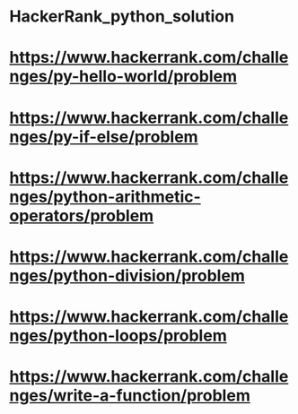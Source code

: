 # HackerRank_python_solution
# https://www.hackerrank.com/challenges/py-hello-world/problem
# https://www.hackerrank.com/challenges/py-if-else/problem
# https://www.hackerrank.com/challenges/python-arithmetic-operators/problem
# https://www.hackerrank.com/challenges/python-division/problem
# https://www.hackerrank.com/challenges/python-loops/problem
# https://www.hackerrank.com/challenges/write-a-function/problem
